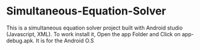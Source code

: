 # Simultaneous-Equation-Solver
This is a simultaneous equation solver project built with Android studio (Javascript, XML). To work install it, Open the app Folder and Click on app-debug.apk. It is for the Android O.S
